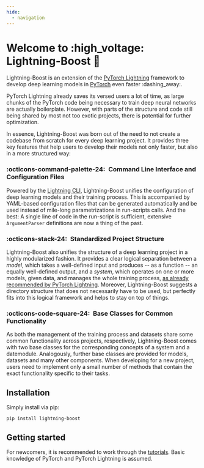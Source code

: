 ```yaml
---
hide:
  - navigation
---
```


# Welcome to :high_voltage: Lightning-Boost :rocket:

Lightning-Boost is an extension of the [PyTorch Lightning](https://lightning.ai/docs/pytorch/stable/) framework to develop deep learning models in [PyTorch](https://pytorch.org/) even faster :dashing_away:.

PyTorch Lightning already saves its versed users a lot of time, as large chunks of the PyTorch code being necessary to train deep neural networks are actually boilerplate.
However, with parts of the structure and code still being shared by most not too exotic projects, there is potential for further optimization.

In essence, Lightning-Boost was born out of the need to not create a codebase from scratch for every deep learning project.
It provides three key features that help users to develop their models not only faster, but also in a more structured way:

### :octicons-command-palette-24:&ensp;Command Line Interface and Configuration Files

Powered by the [Lightning CLI](https://lightning.ai/docs/pytorch/stable/cli/lightning_cli.html), Lightning-Boost unifies the configuration of deep learning models and their training process. This is accompanied by YAML-based configuration files that can be generated automatically and be used instead of mile-long parametrizations in run-scripts calls.
And the best: A single line of code in the run-script is sufficient, extensive `ArgumentParser` definitions are now a thing of the past.

### :octicons-stack-24:&ensp;Standardized Project Structure

Lightning-Boost also unifies the structure of a deep learning project in a highly modularized fashion. It provides a clear logical separation between a *model*, which takes a well-defined input and produces -- as a function -- an equally well-defined output, and a *system*, which operates on one or more models, given data, and manages the whole training process, [as already recommended by PyTorch Lightning](https://lightning.ai/docs/pytorch/stable/starter/style_guide.html). Moreover, Lightning-Boost suggests a directory structure that does not necessarily have to be used, but perfectly fits into this logical framework and helps to stay on top of things.

### :octicons-code-square-24:&ensp;Base Classes for Common Functionality

As both the management of the training process and datasets share some common functionality across projects, respectively, Lightning-Boost comes with two base classes for the corresponding concepts of a system and a datemodule. Analogously, further base classes are provided for models, datasets and many other components. When developing for a new project, users need to implement only a small number of methods that contain the exact functionality specific to their tasks.

## Installation

Simply install via pip:

```
pip install lightning-boost
```

## Getting started

For newcomers, it is recommended to work through the [tutorials](tutorials/index.md). Basic knowledge of PyTorch and PyTorch Lightning is assumed.